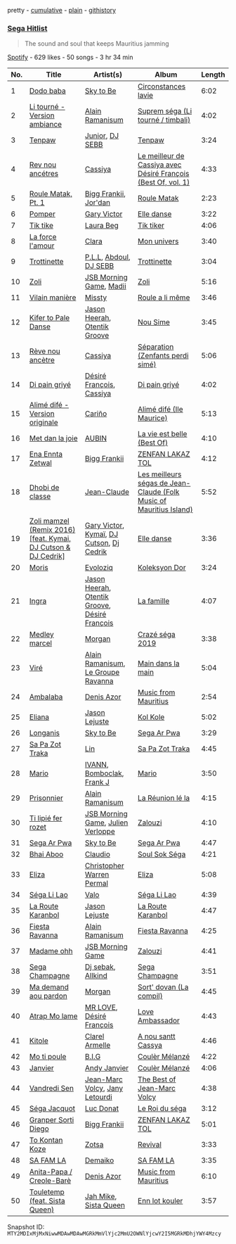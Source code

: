 pretty - [cumulative](/playlists/cumulative/37i9dQZF1DWV6JokBKVkMy.md) - [plain](/playlists/plain/37i9dQZF1DWV6JokBKVkMy) - [githistory](https://github.githistory.xyz/mackorone/spotify-playlist-archive/blob/main/playlists/plain/37i9dQZF1DWV6JokBKVkMy)

### [Sega Hitlist](https://open.spotify.com/playlist/37i9dQZF1DWV6JokBKVkMy)

> The sound and soul that keeps Mauritius jamming

[Spotify](https://open.spotify.com/user/spotify) - 629 likes - 50 songs - 3 hr 34 min

| No. | Title | Artist(s) | Album | Length |
|---|---|---|---|---|
| 1 | [Dodo baba](https://open.spotify.com/track/6AYcQt8wmqPf93WExooomf) | [Sky to Be](https://open.spotify.com/artist/7uWVHfDA75struQziMT7Ch) | [Circonstances lavie](https://open.spotify.com/album/15Tc8HXEBIVbGw2s8YZsBv) | 6:02 |
| 2 | [Li tourné \- Version ambiance](https://open.spotify.com/track/3TytI9LFOL2aByywkSKDvP) | [Alain Ramanisum](https://open.spotify.com/artist/3mKlu8EOxqgz8FGQzhoZI1) | [Suprem séga \(Li tourné / timbali\)](https://open.spotify.com/album/0BK5lSpjL5MLgi8U6J0QyD) | 4:02 |
| 3 | [Tenpaw](https://open.spotify.com/track/2YNRG0rZhb2dbJdhWZGtLl) | [Junior](https://open.spotify.com/artist/5ZVc8t2irmJwaMSkDXY1Rj), [DJ SEBB](https://open.spotify.com/artist/6tWA0KYYzAiQzgKzImRQGF) | [Tenpaw](https://open.spotify.com/album/4x1VAiBDut2bgR1gJxETFr) | 3:24 |
| 4 | [Rev nou ancétres](https://open.spotify.com/track/2Bqtk3rEMJNCLGoGY52Xkd) | [Cassiya](https://open.spotify.com/artist/2OIKHs5XFIbEcwpLaIdLSo) | [Le meilleur de Cassiya avec Désiré François \(Best Of, vol\. 1\)](https://open.spotify.com/album/6KeVT9o7E0gqnyhugESYnh) | 4:33 |
| 5 | [Roule Matak, Pt\. 1](https://open.spotify.com/track/1RQPzvQfwJlgCXL24cs3mj) | [Bigg Frankii](https://open.spotify.com/artist/2Xi6Sscx1ZPJ3opKWFm8ya), [Jor'dan](https://open.spotify.com/artist/5bfaXvOfbazvljanbZvHqu) | [Roule Matak](https://open.spotify.com/album/4v3b53w4gWZyHSUqBObEyf) | 2:23 |
| 6 | [Pomper](https://open.spotify.com/track/2h7nEq7C0QwAQ75GAZzyhv) | [Gary Victor](https://open.spotify.com/artist/34uDf9D2S1QCyFIt8TNcm1) | [Elle danse](https://open.spotify.com/album/6Vzxd84ITvDqoJSZGchxYV) | 3:22 |
| 7 | [Tik tike](https://open.spotify.com/track/5cTWHkZlLsAGF2yZKqSz5g) | [Laura Beg](https://open.spotify.com/artist/3CjANrHEK3lSf6TkuVuqSf) | [Tik tiker](https://open.spotify.com/album/6FPK9Rz9fKmNgOmtY7jQKW) | 4:06 |
| 8 | [La force l'amour](https://open.spotify.com/track/0JIvxiw7QnoNeyQSo9PV5D) | [Clara](https://open.spotify.com/artist/443OVqDhZDFnORwaL5QRuB) | [Mon univers](https://open.spotify.com/album/5qQ2QdNViIJp553V4KS86y) | 3:40 |
| 9 | [Trottinette](https://open.spotify.com/track/7wRYnhZoNWtqcFJHAycRiC) | [P.L.L](https://open.spotify.com/artist/13RiaFe3XEZ4jw8t6YRquf), [Abdoul](https://open.spotify.com/artist/23IOAUeDv9mxdPgXvGW8ES), [DJ SEBB](https://open.spotify.com/artist/6tWA0KYYzAiQzgKzImRQGF) | [Trottinette](https://open.spotify.com/album/5pBlzWYCpI1ftHAEF5IE0Z) | 3:04 |
| 10 | [Zoli](https://open.spotify.com/track/7JrGJYwOf7qoXCe4CGsyj8) | [JSB Morning Game](https://open.spotify.com/artist/6B9Kbq1Jds4MxuYWXSAoj7), [Madii](https://open.spotify.com/artist/4WVU7WxxBuOaOvzT5cvUwN) | [Zoli](https://open.spotify.com/album/5V6V6Ox9iETTcoGCVVLi8T) | 5:16 |
| 11 | [Vilain manière](https://open.spotify.com/track/6tfUdpb4AMvQWUgo72qdZl) | [Missty](https://open.spotify.com/artist/046Doq33XrspImCS9IpnuC) | [Roule a li même](https://open.spotify.com/album/61HHyJnfDxcHjV2kuxNhWs) | 3:46 |
| 12 | [Kifer to Pale Danse](https://open.spotify.com/track/1AoFJdH2mQeIJ2AequbkcX) | [Jason Heerah](https://open.spotify.com/artist/3bHZcXXpgcQWHFNVJqbYGl), [Otentik Groove](https://open.spotify.com/artist/6OTvKPpBX7i2HM5NDo8dtK) | [Nou Sime](https://open.spotify.com/album/3FJBDWcFWslNDdT60uJeT6) | 3:45 |
| 13 | [Rève nou ancètre](https://open.spotify.com/track/7CJjb2vLJSQPqUIEX1TpRV) | [Cassiya](https://open.spotify.com/artist/2OIKHs5XFIbEcwpLaIdLSo) | [Séparation \(Zenfants perdi simé\)](https://open.spotify.com/album/6kF1jWTjju83CRUsy8ITBY) | 5:06 |
| 14 | [Di pain griyé](https://open.spotify.com/track/7oHhCJYWfrQC6000ZhGrEk) | [Désiré François](https://open.spotify.com/artist/7uq44YtefJQWMa2Gkz66C9), [Cassiya](https://open.spotify.com/artist/2OIKHs5XFIbEcwpLaIdLSo) | [Di pain griyé](https://open.spotify.com/album/2jCW2gVLxfJ7Sj1KtNyWgr) | 4:02 |
| 15 | [Alimé difé \- Version originale](https://open.spotify.com/track/1eW6Go45BRf63uRPsZ3XeJ) | [Cariño](https://open.spotify.com/artist/0DZpMT7NzKkrCPjYBtT3K0) | [Alimé difé \(Ile Maurice\)](https://open.spotify.com/album/70LlYn7WYSI6QLSBUCAjFb) | 5:13 |
| 16 | [Met dan la joie](https://open.spotify.com/track/0hBgxcNkXmsVY26iW0ytmZ) | [AUBIN](https://open.spotify.com/artist/280VCDJJf0MzVkC3EAws19) | [La vie est belle \(Best Of\)](https://open.spotify.com/album/7b4DC8vFmz0jt4NtmTJpHZ) | 4:10 |
| 17 | [Ena Ennta Zetwal](https://open.spotify.com/track/7dMsbTGUUg06S0j75VdbQT) | [Bigg Frankii](https://open.spotify.com/artist/2Xi6Sscx1ZPJ3opKWFm8ya) | [ZENFAN LAKAZ TOL](https://open.spotify.com/album/1GBg8Y6eqNGic3rLWVg5DR) | 4:12 |
| 18 | [Dhobi de classe](https://open.spotify.com/track/18D0UnZXdzRDDMgHvSdaJT) | [Jean\-Claude](https://open.spotify.com/artist/0UhmK26kiuevCeuvexjdp5) | [Les meilleurs ségas de Jean\-Claude \(Folk Music of Mauritius Island\)](https://open.spotify.com/album/5PJ8ITlQfwJ7exo1QAPZSJ) | 5:52 |
| 19 | [Zoli mamzel \(Remix 2016\) \[feat\. Kymai, DJ Cutson & DJ Cedrik\]](https://open.spotify.com/track/16xNpqUqRcTEMIrpu1NNYH) | [Gary Victor](https://open.spotify.com/artist/34uDf9D2S1QCyFIt8TNcm1), [Kymaï](https://open.spotify.com/artist/4oMiFNFu7BdGvGD4dusuhn), [DJ Cutson](https://open.spotify.com/artist/3DHm7ZLJ4OeVF8eAzbAUh2), [Dj Cedrik](https://open.spotify.com/artist/5qnz040bwCnHXrqgBAv4f5) | [Elle danse](https://open.spotify.com/album/6Vzxd84ITvDqoJSZGchxYV) | 3:36 |
| 20 | [Moris](https://open.spotify.com/track/3QU5nBA3JzyXtAXQcfUcQG) | [Evoloziq](https://open.spotify.com/artist/7MFxyq8uWZZo0eP48b80m8) | [Koleksyon Dor](https://open.spotify.com/album/7x2ysdP957dBY4KY2oKDUD) | 3:24 |
| 21 | [Ingra](https://open.spotify.com/track/2s87WVUExrg6x979SqMdwL) | [Jason Heerah](https://open.spotify.com/artist/3bHZcXXpgcQWHFNVJqbYGl), [Otentik Groove](https://open.spotify.com/artist/6OTvKPpBX7i2HM5NDo8dtK), [Désiré François](https://open.spotify.com/artist/7uq44YtefJQWMa2Gkz66C9) | [La famille](https://open.spotify.com/album/5SAJBPp2Cny5DAGZjw3Kt7) | 4:07 |
| 22 | [Medley marcel](https://open.spotify.com/track/5QQhJPbtk9b75jlM0bg8t9) | [Morgan](https://open.spotify.com/artist/0WuwdC5RXZ3UNa1CI64O6p) | [Crazé séga 2019](https://open.spotify.com/album/3gcsbOnQDbwUzjGMgbJNnF) | 3:38 |
| 23 | [Viré](https://open.spotify.com/track/20U9P7HP7tPzVMaqYjY0h3) | [Alain Ramanisum](https://open.spotify.com/artist/3mKlu8EOxqgz8FGQzhoZI1), [Le Groupe Ravanna](https://open.spotify.com/artist/50X4qPAQVtwQGQju0NFmk3) | [Main dans la main](https://open.spotify.com/album/0lizQfOuuxUcmAXNlosdsv) | 5:04 |
| 24 | [Ambalaba](https://open.spotify.com/track/4gU7d2ZymujNKYeEFsuKaS) | [Denis Azor](https://open.spotify.com/artist/07p5q6fIWYLesAR39CJQDf) | [Music from Mauritius](https://open.spotify.com/album/1DRPsjliENVvsUKDZ469x3) | 2:54 |
| 25 | [Eliana](https://open.spotify.com/track/2gFGX4D713Lxdn7X5k7C6V) | [Jason Lejuste](https://open.spotify.com/artist/1x41Q8BgCOA6QsJrYZrGG7) | [Kol Kole](https://open.spotify.com/album/2EATaR0fYEMr5NUVnZUbBN) | 5:02 |
| 26 | [Longanis](https://open.spotify.com/track/5ychRz2LtFOqD5phpKVlEM) | [Sky to Be](https://open.spotify.com/artist/7uWVHfDA75struQziMT7Ch) | [Sega Ar Pwa](https://open.spotify.com/album/5m1fAvzB5et9ka6sjSlVSn) | 3:29 |
| 27 | [Sa Pa Zot Traka](https://open.spotify.com/track/3h9cg05iOZh0OxygaQysSL) | [Lin](https://open.spotify.com/artist/1T6UhDmdCVCPG1qtswbRTN) | [Sa Pa Zot Traka](https://open.spotify.com/album/0TmbeFuM2ZKDuAnKFF7Y0H) | 4:45 |
| 28 | [Mario](https://open.spotify.com/track/74beHnWiIdINBtXaqU5sSJ) | [IVANN](https://open.spotify.com/artist/4u3TXX9deH83yOdIGyuLvm), [Bomboclak](https://open.spotify.com/artist/3XttXqwftYJosFdH5pNcVf), [Frank J](https://open.spotify.com/artist/7vf2a26PIY6jHSkriioJrT) | [Mario](https://open.spotify.com/album/3ddiv84hCD2DU3RWhHTczv) | 3:50 |
| 29 | [Prisonnier](https://open.spotify.com/track/543ZS2a1HhMZ3pRLzcbyc8) | [Alain Ramanisum](https://open.spotify.com/artist/3mKlu8EOxqgz8FGQzhoZI1) | [La Réunion lé la](https://open.spotify.com/album/1jK8H9Ggjm2U1FdVIbAeSk) | 4:15 |
| 30 | [Ti lipié fer rozet](https://open.spotify.com/track/31pGdVTn8adJ9FV2515Lkd) | [JSB Morning Game](https://open.spotify.com/artist/6B9Kbq1Jds4MxuYWXSAoj7), [Julien Verloppe](https://open.spotify.com/artist/40ld1lEZz0y0r3cHngak60) | [Zalouzi](https://open.spotify.com/album/4i8Ud0mH48W6TV0lfTr6UK) | 4:10 |
| 31 | [Sega Ar Pwa](https://open.spotify.com/track/2SS0rS7nObBiXaAv7iAoZ2) | [Sky to Be](https://open.spotify.com/artist/7uWVHfDA75struQziMT7Ch) | [Sega Ar Pwa](https://open.spotify.com/album/5m1fAvzB5et9ka6sjSlVSn) | 4:47 |
| 32 | [Bhai Aboo](https://open.spotify.com/track/2M6DNq1HqzEOTtLRENGrTw) | [Claudio](https://open.spotify.com/artist/53dJpxJvzAbr4hntW9gfAT) | [Soul Sok Séga](https://open.spotify.com/album/05QHCNR4jFKJJ2rwsJrT5f) | 4:21 |
| 33 | [Eliza](https://open.spotify.com/track/15fYq0hQa3jljdJpYKm1X3) | [Christopher Warren Permal](https://open.spotify.com/artist/1Pg7v37Gg31eCaI93ym1ry) | [Eliza](https://open.spotify.com/album/5xUYCT6hrnMS2o2G6PUrOp) | 5:08 |
| 34 | [Séga Li Lao](https://open.spotify.com/track/4d24yIdgzXxr9MrV4sCoBo) | [Valo](https://open.spotify.com/artist/6jCKvZ3AkM4jHLlSbS2s3o) | [Séga Li Lao](https://open.spotify.com/album/12pEc0RP8s9BTtYW7mY1WX) | 4:39 |
| 35 | [La Route Karanbol](https://open.spotify.com/track/2jUcmHFWjsrwvOsvSAhzE2) | [Jason Lejuste](https://open.spotify.com/artist/1x41Q8BgCOA6QsJrYZrGG7) | [La Route Karanbol](https://open.spotify.com/album/1ndDvQAsYaUaDUcK7JSYJ6) | 4:47 |
| 36 | [Fiesta Ravanna](https://open.spotify.com/track/3y8e0s5QzwyvjHA1CjTSFn) | [Alain Ramanisum](https://open.spotify.com/artist/3mKlu8EOxqgz8FGQzhoZI1) | [Fiesta Ravanna](https://open.spotify.com/album/4YAnKxfxynLPWrv24FEBAJ) | 4:25 |
| 37 | [Madame ohh](https://open.spotify.com/track/30i9vsQ8x5UPsGS4oRNPaf) | [JSB Morning Game](https://open.spotify.com/artist/6B9Kbq1Jds4MxuYWXSAoj7) | [Zalouzi](https://open.spotify.com/album/4i8Ud0mH48W6TV0lfTr6UK) | 4:41 |
| 38 | [Sega Champagne](https://open.spotify.com/track/1e2rj3iOYXGEJ6Ybftt5Uc) | [Dj sebak](https://open.spotify.com/artist/2UuZrG6o0LIr6DHfRmaCaW), [Allkind](https://open.spotify.com/artist/4wwdxuQPc2GPHX7floaX97) | [Sega Champagne](https://open.spotify.com/album/3Cml3TVka9BZIw3Rz6st5Q) | 3:51 |
| 39 | [Ma demand aou pardon](https://open.spotify.com/track/0QYy1rBXI2qq0iosKzy66W) | [Morgan](https://open.spotify.com/artist/0WuwdC5RXZ3UNa1CI64O6p) | [Sort' dovan \(La compil\)](https://open.spotify.com/album/6h0C2gJIpSvBRiJUHxCBP0) | 4:45 |
| 40 | [Atrap Mo lame](https://open.spotify.com/track/1s2wYId2KCCnytXzgDMVWS) | [MR LOVE](https://open.spotify.com/artist/2vQzCnVISITDwQgyIsg6RL), [Désiré François](https://open.spotify.com/artist/5mIOt0E1ya9g3Veq3VU0S8) | [Love Ambassador](https://open.spotify.com/album/6n5gNprPy0D1rHWbWWeq0b) | 4:43 |
| 41 | [Kitole](https://open.spotify.com/track/7iWQimkoqXZcrpINhfvjuZ) | [Clarel Armelle](https://open.spotify.com/artist/41OTWU0wQbtHwPDYCChtq2) | [A nou santt Cassya](https://open.spotify.com/album/241lyCwOGhmRLROixQD046) | 4:46 |
| 42 | [Mo ti poule](https://open.spotify.com/track/7AONWpNhMoNmpkr6RSNn9P) | [B.I.G](https://open.spotify.com/artist/4D3nkiM1EzSlazZIsUhebu) | [Coulèr Mélanzé](https://open.spotify.com/album/4BmxLIj92iDtmHAuOnAiiB) | 4:22 |
| 43 | [Janvier](https://open.spotify.com/track/7ghFwRDUHXJjYHS9dr0zJ2) | [Andy Janvier](https://open.spotify.com/artist/2BKTbLVNXHa47v0BjuQZvS) | [Coulèr Mélanzé](https://open.spotify.com/album/4BmxLIj92iDtmHAuOnAiiB) | 4:06 |
| 44 | [Vandredi Sen](https://open.spotify.com/track/50I00m6vPtp372eCRKJ7ZB) | [Jean\-Marc Volcy](https://open.spotify.com/artist/5wLnu3r3e2M86e58aFW2Ot), [Jany Letourdi](https://open.spotify.com/artist/2UavPhDBdrlSVwUyZP4GJ3) | [The Best of Jean\-Marc Volcy](https://open.spotify.com/album/7E3SJyFvagSztOt0RxFcMh) | 4:38 |
| 45 | [Séga Jacquot](https://open.spotify.com/track/4BjTvikquZufEHDjxJMBxm) | [Luc Donat](https://open.spotify.com/artist/6L1SxgKXrIel5yitflGBxm) | [Le Roi du séga](https://open.spotify.com/album/5yIOf6ROItIpkpc8f5Uo9h) | 3:12 |
| 46 | [Granper Sorti Diego](https://open.spotify.com/track/2AnLL8YXxuG0nfphsR5ZDv) | [Bigg Frankii](https://open.spotify.com/artist/2Xi6Sscx1ZPJ3opKWFm8ya) | [ZENFAN LAKAZ TOL](https://open.spotify.com/album/1GBg8Y6eqNGic3rLWVg5DR) | 5:01 |
| 47 | [To Kontan Koze](https://open.spotify.com/track/1kJAI7Qd3v25lsfHWr5Lxr) | [Zotsa](https://open.spotify.com/artist/0vkxsGGUsyNJBxLQcavGr8) | [Revival](https://open.spotify.com/album/0BUWn7vu3qy8aaq3pyhqpd) | 3:33 |
| 48 | [SA FAM LA](https://open.spotify.com/track/7klLrUyJHtye2IxxvD1Zv6) | [Demaiko](https://open.spotify.com/artist/1UyUSYFkEpupx2tFIatBHD) | [SA FAM LA](https://open.spotify.com/album/2hzpC1T8nikTIB6j0fJbzb) | 3:35 |
| 49 | [Anita\-Papa / Creole\-Barè](https://open.spotify.com/track/5j5DHnAYh4qN7r7wkocP7a) | [Denis Azor](https://open.spotify.com/artist/07p5q6fIWYLesAR39CJQDf) | [Music from Mauritius](https://open.spotify.com/album/1DRPsjliENVvsUKDZ469x3) | 6:10 |
| 50 | [Touletemp \(feat\. Sista Queen\)](https://open.spotify.com/track/1fx4MLYw7whk15f4dvhqpX) | [Jah Mike](https://open.spotify.com/artist/5feVIF1cBHjeTWCFFVivoH), [Sista Queen](https://open.spotify.com/artist/7cI26ISQuWm0h8rlYL1so8) | [Enn lot kouler](https://open.spotify.com/album/3j1W3VSJEYDOJIK4V8RQok) | 3:57 |

Snapshot ID: `MTY2MDIxMjMxNiwwMDAwMDAwMGRkMmVlYjc2MmU2OWNlYjcwY2I5MGRkMDhjYWY4Mzcy`
